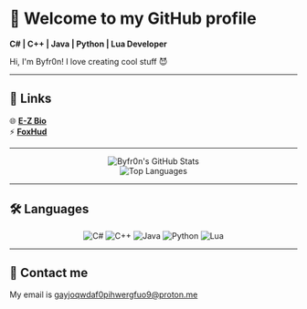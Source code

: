 # 👋 Welcome to my GitHub profile
**C# | C++ | Java | Python | Lua Developer**  

Hi, I'm Byfr0n! I love creating cool stuff 😈 

---

## 🔗 Links  
🌐 **[E-Z Bio](https://e-z.bio/fn)**  
⚡ **[FoxHud](https://foxhud.pw/)**  

---

<div align="center">
  <img src="https://github-readme-stats.vercel.app/api?username=Byfr0n&show_icons=true&theme=cobalt" alt="Byfr0n's GitHub Stats" />
  <br />
  <img src="https://github-readme-stats.vercel.app/api/top-langs/?username=Byfr0n&layout=compact&theme=cobalt" alt="Top Languages" />
</div>

---

## 🛠️ Languages
<div align="center">
  <img src="https://img.shields.io/badge/Code-C%23-%23239120?style=for-the-badge&logo=c-sharp&logoColor=white" alt="C#" />
  <img src="https://img.shields.io/badge/Code-C%2B%2B-%2300599C?style=for-the-badge&logo=c%2B%2B&logoColor=white" alt="C++" />
  <img src="https://img.shields.io/badge/Code-Java-%23007396?style=for-the-badge&logo=java&logoColor=white" alt="Java" />
  <img src="https://img.shields.io/badge/Code-Python-%233776AB?style=for-the-badge&logo=python&logoColor=white" alt="Python" />
  <img src="https://img.shields.io/badge/Code-Lua-%23005C9C?style=for-the-badge&logo=lua&logoColor=white" alt="Lua" />
</div>

---

## 🤝 Contact me 
My email is gayjoqwdaf0pihwergfuo9@proton.me
